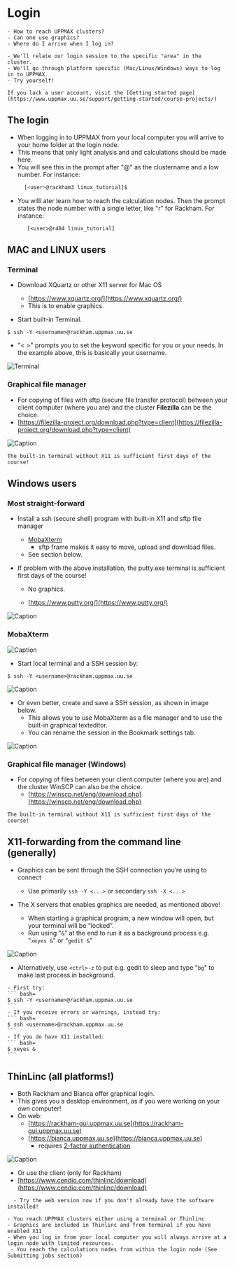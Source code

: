# Login

```{questions}
- How to reach UPPMAX clusters?
- Can one use graphics?
- Where do I arrive when I log in?

```

```{objectives}
- We'll relate our login session to the specific "area" in the cluster.
- We'll go through platform specific (Mac/Linux/Windows) ways to log in to UPPMAX.
- Try yourself!
```

```{note}
If you lack a user account, visit the [Getting started page](https://www.uppmax.uu.se/support/getting-started/course-projects/)
```

## The login
- When logging in to UPPMAX from your local computer you will arrive to your home folder at the login node.
- This means that only light analysis and and calculations should be made here.
- You will see this in the prompt after "@" as the clustername and a low number. For instance:
   ``` bash 
     [<user>@rackham3 linux_tutorial]$
    ```
- You willl ater learn how to reach the calculation nodes. Then the prompt states the node number with a single letter, like "r" for Rackham. For instance:
   ``` bash=
      [<user>@r484 linux_tutorial]
   ```


## MAC and LINUX users

### Terminal

- Download XQuartz or other X11 server for Mac OS
  - [https://www.xquartz.org/](https://www.xquartz.org/)
  - This is to enable graphics.

- Start built-in Terminal.

``` bash=
$ ssh -Y <username>@rackham.uppmax.uu.se
```
- "< >" prompts you to set the keyword specific for you or your needs. In the example above, this is basically your username.

![Terminal](./img/Mac_terminal.png)

### Graphical file manager

- For copying of files with sftp (secure file transfer protocol) between your client computer (where you are) and the cluster **Filezilla** can be the choice.
- [https://filezilla-project.org/download.php?type=client](https://filezilla-project.org/download.php?type=client)
 

![Caption](./img/fz3_osx_main.png )

```{callout} Problems with installations?
The built-in terminal without X11 is sufficient first days of the course!
```

## Windows users

### Most straight-forward
- Install a ssh (secure shell) program with built-in X11 and sftp file manager
  - [MobaXterm](https://mobaxterm.mobatek.net/)
    - sftp frame makes it easy to move, upload and download files.
  - See section below.

- If problem with the above installation, the putty.exe terminal is sufficient first days of the course!

    - No graphics.

    - [https://www.putty.org/](https://www.putty.org/)

![Caption](./img/putty.jpg)


<!---
### A bit more complicated (and not necessary)

- Download and install ONE of the X-servers below (to enable graphics)
  - GWSL https://sourceforge.net/projects/vcxsrv/ (Links to an external site.)
  - X-ming https://opticos.github.io/gwsl (Links to an external site.)z
  - VcXsrv https://sourceforge.net/projects/xming/ (Links to an external site.)

- not necessary:
  - Install WSL (Windows Subsystem for Linux) 
    - https://docs.microsoft.com/en-us/windows/wsl/install-win10 (Links to an external site.)
    - Don’t forget to update to wsl2
- Install a distribution or a ssh (secure shell) program
  - Distribution such as ubuntu or
  - (recommended) a ssh program such as MobaXTerm
  - https://mobaxterm.mobatek.net/ (Links to an external site.)
    - sftp frame makes it easy to move, upload and download files.

- You may want to check this webpage as well!
  - https://hackmd.io/@pmitev/Linux4WinUsers (Links to an external site.)
--->
 
### MobaXterm

![Caption](./img/mobax.jpg )

- Start local terminal and a SSH session by:

```bash=
$ ssh -Y <username>@rackham.uppmax.uu.se
```

![Caption](./img/mobax_start1.jpg)

- Or even better, create and save a SSH session, as shown in image below.
  - This allows you to use MobaXterm as a file manager and  to use the built-in graphical texteditor.
  - You can rename the session in the Bookmark settings tab.

![Caption](./img/mobax_start.jpg)


### Graphical file manager (Windows)

- For copying of files between your client computer (where you are) and the cluster WinSCP can also be the choice.
  - [https://winscp.net/eng/download.php](https://winscp.net/eng/download.php) 

```{callout} Problems with installations?
The built-in terminal without X11 is sufficient first days of the course!
```

 
## X11-forwarding from the command line (generally)

- Graphics can be sent through the SSH connection you’re using to connect
  - Use primarily `ssh -Y <...>` or secondary `ssh -X <...>`

- The X servers that enables graphics are needed, as mentioned above!
  - When starting a graphical program, a new window will open, but your terminal will be “locked”.
  - Run using "`&`" at the end to run it as a background process e.g. "`xeyes &`" or “`gedit &`”

![Caption](./img/xeyes.png)

- Alternatively, use `<ctrl>-z` to put e.g. gedit to sleep and type "`bg`" to make last process in background.

``````{challenge} Login to **Rackham**, using your terminal
- First try:
``` bash=
$ ssh -Y <username>@rackham.uppmax.uu.se
```
- If you receive errors or warnings, instead try:
``` bash=
$ ssh <username>@rackham.uppmax.uu.se
```
- If you do have X11 installed:
``` bash=
$ xeyes &
```
``````
 
## ThinLinc (all platforms!)

- Both Rackham and Bianca offer graphical login.
- This gives you a desktop environment, as if you were working on your own computer!
- On web:
  - [https://rackham-gui.uppmax.uu.se](https://rackham-gui.uppmax.uu.se)
  - [https://bianca.uppmax.uu.se](https://bianca.uppmax.uu.se)
    - requires [2-factor authentication](https://www.uppmax.uu.se/support/user-guides/setting-up-two-factor-authentication/)

![Caption](./img/Thinlinc2.jpg)

 - Or use the client (only for Rackham)
  - [https://www.cendio.com/thinlinc/download](https://www.cendio.com/thinlinc/download)

```{challenge} Try Thinlinc from web
  - Try the web version now if you don't already have the software installed!
  ```

 ```{keypoints}
- You reach UPPMAX clusters either using a terminal or Thinlinc
- Graphics are included in Thinlinc and from terminal if you have enabled X11
- When you log in from your local computer you will always arrive at a login node with limited resources. 
  - You reach the calculations nodes from within the login node (See  Submitting jobs section)
```
